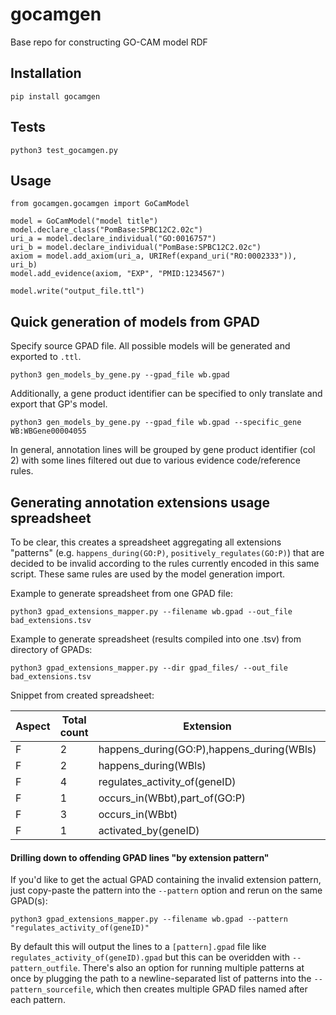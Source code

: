 # gocamgen
Base repo for constructing GO-CAM model RDF

## Installation
```
pip install gocamgen
```

## Tests
```
python3 test_gocamgen.py
```

## Usage
```
from gocamgen.gocamgen import GoCamModel

model = GoCamModel("model title")
model.declare_class("PomBase:SPBC12C2.02c")
uri_a = model.declare_individual("GO:0016757")
uri_b = model.declare_individual("PomBase:SPBC12C2.02c")
axiom = model.add_axiom(uri_a, URIRef(expand_uri("RO:0002333")), uri_b)
model.add_evidence(axiom, "EXP", "PMID:1234567")

model.write("output_file.ttl")
```

## Quick generation of models from GPAD
Specify source GPAD file. All possible models will be generated and exported to `.ttl`.
```
python3 gen_models_by_gene.py --gpad_file wb.gpad
```
Additionally, a gene product identifier can be specified to only translate and export that GP's model.
```
python3 gen_models_by_gene.py --gpad_file wb.gpad --specific_gene WB:WBGene00004055
```
In general, annotation lines will be grouped by gene product identifier (col 2) with some lines filtered out due to various evidence code/reference rules.

## Generating annotation extensions usage spreadsheet
To be clear, this creates a spreadsheet aggregating all extensions "patterns" (e.g. `happens_during(GO:P)`, `positively_regulates(GO:P)`) that are decided to be invalid according to the rules currently encoded in this same script. These same rules are used by the model generation import.

Example to generate spreadsheet from one GPAD file:
```
python3 gpad_extensions_mapper.py --filename wb.gpad --out_file bad_extensions.tsv
```
Example to generate spreadsheet (results compiled into one .tsv) from directory of GPADs:
```
python3 gpad_extensions_mapper.py --dir gpad_files/ --out_file bad_extensions.tsv
```
Snippet from created spreadsheet:

| Aspect | Total count | Extension                                 | UniProt | WB | ParkinsonsUK-UCL |
|--------|-------------|-------------------------------------------|---------|----|------------------|
| F      | 2           | happens_during(GO:P),happens_during(WBls) | 2       | 0  | 0                |
| F      | 2           | happens_during(WBls)                      | 0       | 2  | 0                |
| F      | 4           | regulates_activity_of(geneID)             | 0       | 4  | 0                |
| F      | 1           | occurs_in(WBbt),part_of(GO:P)             | 1       | 0  | 0                |
| F      | 3           | occurs_in(WBbt)                           | 2       | 1  | 0                |
| F      | 1           | activated_by(geneID)                      | 0       | 1  | 0                |

#### Drilling down to offending GPAD lines "by extension pattern"
If you'd like to get the actual GPAD containing the invalid extension pattern, just copy-paste the pattern into the `--pattern` option and rerun on the same GPAD(s):
```
python3 gpad_extensions_mapper.py --filename wb.gpad --pattern "regulates_activity_of(geneID)"
```
By default this will output the lines to a `[pattern].gpad` file like `regulates_activity_of(geneID).gpad` but this can be overidden with `--pattern_outfile`. There's also an option for running multiple patterns at once by plugging the path to a newline-separated list of patterns into the `--pattern_sourcefile`, which then creates multiple GPAD files named after each pattern.
